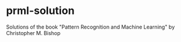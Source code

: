 # prml-solution
Solutions of the book "Pattern Recognition and Machine Learning" by Christopher M. Bishop
